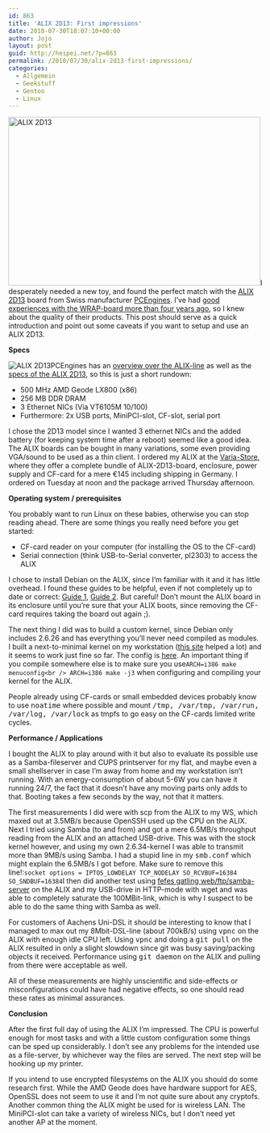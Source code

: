 ```yaml
---
id: 863
title: 'ALIX 2D13: First impressions'
date: 2010-07-30T18:07:10+00:00
author: Jojo
layout: post
guid: http://heipei.net/?p=863
permalink: /2010/07/30/alix-2d13-first-impressions/
categories:
  - Allgemein
  - Geekstuff
  - Gentoo
  - Linux
---
```

[<img data-echo="https://farm5.static.flickr.com/4154/4842861201_eaa6258442.jpg" width="500" height="334" alt="ALIX 2D13" class="aligncenter" />](https://secure.flickr.com/photos/heipei/4842861201/ "ALIX 2D13 by heipei, on Flickr")I desperately needed a new toy, and found the perfect match with the [ALIX 2D13](http://pcengines.ch/alix2d13.htm) board from Swiss manufacturer [PCEngines](http://pcengines.ch/index.htm). I&#8217;ve had [good experiences with the WRAP-board more than four years ago](https://heipei.net/2006/03/09/wireless-router-application-platform-wrap/), so I knew about the quality of their products. This post should serve as a quick introduction and point out some caveats if you want to setup and use an ALIX 2D13.

**Specs**
  
<img data-echo="https://heipei.net/weblog/alix2d13.jpg" alt="ALIX 2D13" class="alignright" />PCEngines has an [overview over the ALIX-line](http://www.pcengines.ch/alix.htm) as well as the [specs of the ALIX 2D13](http://www.pcengines.ch/alix2d13.htm), so this is just a short rundown: 

  * 500 MHz AMD Geode LX800 (x86)
  * 256 MB DDR DRAM
  * 3 Ethernet NICs (Via VT6105M 10/100)
  * Furthermore: 2x USB ports, MiniPCI-slot, CF-slot, serial port

I chose the 2D13 model since I wanted 3 ethernet NICs and the added battery (for keeping system time after a reboot) seemed like a good idea. The ALIX boards can be bought in many variations, some even providing VGA/sound to be used as a thin client. I ordered my ALIX at the [Varia-Store](http://varia-store.com/), where they offer a complete bundle of ALIX-2D13-board, enclosure, power supply and CF-card for a mere €145 including shipping in Germany. I ordered on Tuesday at noon and the package arrived Thursday afternoon.

<!--more-->


  
**Operating system / prerequisites**
  
You probably want to run Linux on these babies, otherwise you can stop reading ahead. There are some things you really need before you get started: 

  * CF-card reader on your computer (for installing the OS to the CF-card)
  * Serial connection (think USB-to-Serial converter, pl2303) to access the ALIX

I chose to install Debian on the ALIX, since I&#8217;m familiar with it and it has little overhead. I found these guides to be helpful, even if not completely up to date or correct: [Guide 1](http://peter.molnar.cc/2008/04/11/installing-debian-gnulinux-on-a-alix-board/), [Guide 2](http://mac.tuxfinder.com/wordpress/2009/06/11/installing-linux-debian-lenny-on-an-alix-board/). But careful! Don&#8217;t mount the ALIX board in its enclosure until you&#8217;re sure that your ALIX boots, since removing the CF-card requires taking the board out again ;).
  
The next thing I did was to build a custom kernel, since Debian only includes 2.6.26 and has everything you&#8217;ll never need compiled as modules. I built a next-to-minimal kernel on my workstation ([this site](http://tinkering-is-fun.blogspot.com/2009/12/configuring-linux-kernel-for-use-on.html) helped a lot) and it seems to work just fine so far. The config is [here](https://heipei.net/files/config-2.6.34-alix2d13.txt). An important thing if you compile somewhere else is to make sure you use`ARCH=i386 make menuconfig<br />
ARCH=i386 make -j3` when configuring and compiling your kernel for the ALIX.
  
People already using CF-cards or small embedded devices probably know to use <tt>noatime</tt> where possible and mount <tt>/tmp, /var/tmp, /var/run, /var/log, /var/lock</tt> as tmpfs to go easy on the CF-cards limited write cycles.

**Performance / Applications**
  
I bought the ALIX to play around with it but also to evaluate its possible use as a Samba-fileserver and CUPS printserver for my flat, and maybe even a small shellserver in case I&#8217;m away from home and my workstation isn&#8217;t running. With an energy-consumption of about 5-6W you can have it running 24/7, the fact that it doesn&#8217;t have any moving parts only adds to that. Booting takes a few seconds by the way, not that it matters.

The first measurements I did were with scp from the ALIX to my WS, which maxed out at 3.5MB/s because OpenSSH used up the CPU on the ALIX. Next I tried using Samba (to and from) and got a mere 6.5MB/s throughput reading from the ALIX and an attached USB-drive. This was with the stock kernel however, and using my own 2.6.34-kernel I was able to transmit more than 9MB/s using Samba. I had a stupid line in my <tt>smb.conf</tt> which might explain the 6.5MB/s I got before. Make sure to remove this line!:`socket options = IPTOS_LOWDELAY TCP_NODELAY SO_RCVBUF=16384 SO_SNDBUF=16384`I then did another test using [fefes gatling web/ftp/samba-server](http://www.fefe.de/gatling/) on the ALIX and my USB-drive in HTTP-mode with wget and was able to completely saturate the 100MBit-link, which is why I suspect to be able to do the same thing with Samba as well.
  
For customers of Aachens Uni-DSL it should be interesting to know that I managed to max out my 8Mbit-DSL-line (about 700kB/s) using <tt>vpnc</tt> on the ALIX with enough idle CPU left. Using <tt>vpnc</tt> and doing a <tt>git pull</tt> on the ALIX resulted in only a slight slowdown since git was busy saving/packing objects it received. Performance using <tt>git daemon</tt> on the ALIX and pulling from there were acceptable as well.

All of these measurements are highly unscientific and side-effects or misconfigurations could have had negative effects, so one should read these rates as minimal assurances.

**Conclusion**
  
After the first full day of using the ALIX I&#8217;m impressed. The CPU is powerful enough for most tasks and with a little custom configuration some things can be sped up considerably. I don&#8217;t see any problems for the intended use as a file-server, by whichever way the files are served. The next step will be hooking up my printer.

If you intend to use encrypted filesystems on the ALIX you should do some research first. While the AMD Geode does have hardware support for AES, OpenSSL does not seem to use it and I&#8217;m not quite sure about any cryptofs. Another common thing the ALIX might be used for is wireless LAN. The MiniPCI-slot can take a variety of wireless NICs, but I don&#8217;t need yet another AP at the moment.

